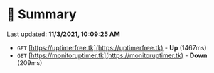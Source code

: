 # 📖 Summary
Last updated: **11/3/2021, 10:09:25 AM**

- `GET` [https://uptimerfree.tk](https://uptimerfree.tk) - **Up** (1467ms)
- `GET` [https://monitoruptimer.tk](https://monitoruptimer.tk) - **Down** (209ms)

